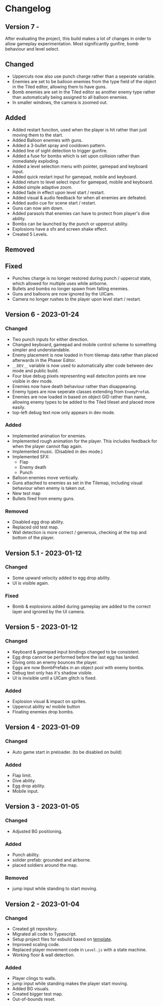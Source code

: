 # Changelog

## Version 7 - 

After evaluating the project, this build makes a lot of changes in order to allow gameplay experimentation. Most significantly gunfire, bomb behaviour and level select.

## Changed

- Uppercuts now also use punch charge rather than a seperate variable.
- Enemies are set to be balloon enemies from the type field of the object in the Tiled editor, allowing them to have guns.
- Bomb enemies are set in the Tiled editor as another enemy type rather than automatically being assigned to all balloon enemies.
- In smaller windows, the camera is zoomed out.

## Added

- Added restart funciton, used when the player is hit rather than just moving them to the start.
- Added Balloon enemies with guns.
- Added a 3-bullet spray and cooldown pattern.
- Added line of sight detection to trigger gunfire.
- Added a fuse for bombs which is set upon collision rather than immediately exploding.
- Added a level selection menu with pointer, gamepad and keyboard input.
- Added quick restart input for gamepad, mobile and keyboard.
- Added return to level select input for gamepad, mobile and keyboard.
- Added simple adaptive zoom.
- Added fade in effect upon level start / restart.
- Added visual & audio feedback for when all enemies are defeated.
- Added audio cue for scene start / restart.
- Guns can now aim down.
- Added parasols that enemies can have to protect from player's dive ability.
- Bombs can be launched by the punch or uppercut ability.
- Explosions have a sfx and screen shake effect.
- Created 5 Levels.

## Removed
## Fixed

- Punches charge is no longer restored during punch / uppercut state, which allowed for multiple uses while airborne.
- Bullets and bombs no longer spawn from falling enemies.
- Guns and balloons are now ignored by the UICam.
- Camera no longer rushes to the player upon level start / restart.

## Version 6 - 2023-01-24

### Changed

- Two punch inputs for either direction.
- Changed keyboard, gamepad and mobile control scheme to something simpler and understandable.
- Enemy placement is now loaded in from tilemap data rather than placed afterwards in the Phaser Editor.
- `__DEV__` variable is now used to automatically alter code between dev mode and public build.
- Four blue debug pixels representing wall deteciton points are now visible in dev mode.
- Enemies now have death behaviour rather than disappearing.
- Enemy types are now seperate classes extending from `EnemyPrefab`.
- Enemies are now loaded in based on object GID rather than name, allowing enemy types to be added to the Tiled tileset and placed more easily.
- top-left debug text now only appears in dev mode.

### Added

- Implemented animation for enemies.
- Implemented rough animation for the player. This includes feedback for when the player cannot flap again.
- Implemented music. (Disabled in dev mode.)
- Implemented SFX:
  - Flap
  - Enemy death
  - Punch
- Balloon enemies move vertically.
- Guns attached to enemies as set in the Tilemap, including visual behaviour when enemy is taken out.
- New test map
- Bullets fired from enemy guns.

### Removed

- Disabled egg drop ability.
- Replaced old test map.
- Wall detection is more correct / generous, checking at the top and bottom of the player.

## Version 5.1 - 2023-01-12

### Changed

- Some upward velocity added to egg drop ability.
- UI is visible again.

### Fixed

- Bomb & explosions added during gameplay are added to the correct layer and ignored by the UI camera.

## Version 5 - 2023-01-12

### Changed

- Keyboard & gamepad input bindings changed to be consistent.
- Egg drop cannot be performed before the last egg has landed.
- Diving onto an enemy bounces the player.
- Eggs are now BombPrefabs in an object pool with enemy bombs.
- Debug text only has it's shadow visible.
- UI is invisible until a UICam glitch is fixed.

### Added

- Explosion visual & impact on sprites.
- Uppercut ability w/ mobile button
- Floating enemies drop bombs.

## Version 4 - 2023-01-09

### Changed

- Auto game start in preloader. (to be disabled on build)

### Added

- Flap limit.
- Dive ability.
- Egg drop ability.
- Mobile input.

## Version 3 - 2023-01-05

### Changed

- Adjusted BG positioning.

### Added

- Punch ability.
- solider prefab: grounded and airborne.
- placed soldiers around the map.

### Removed

- jump input while standing to start moving.

## Version 2 - 2023-01-04

### Changed

- Created git repository.
- Migrated all code to Typescript.
- Setup project files for esbuild based on [template](https://github.com/UWStout/phaser3-esbuild-es6-template).
- Improved scaling code.
- Replaced player movement code in `Level.js` with a state machine.
- Working floor & wall detection.

### Added

- Player clings to walls.
- jump input while standing makes the player start moving.
- Added BG visuals.
- Created bigger test map.
- Out-of-bounds reset.